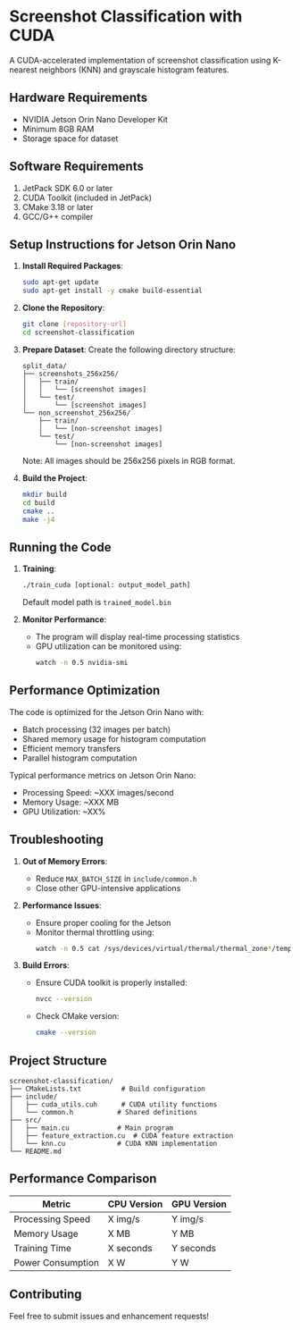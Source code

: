 # Screenshot Classification with CUDA

A CUDA-accelerated implementation of screenshot classification using K-nearest neighbors (KNN) and grayscale histogram features.

## Hardware Requirements

- NVIDIA Jetson Orin Nano Developer Kit
- Minimum 8GB RAM
- Storage space for dataset

## Software Requirements

1. JetPack SDK 6.0 or later
2. CUDA Toolkit (included in JetPack)
3. CMake 3.18 or later
4. GCC/G++ compiler

## Setup Instructions for Jetson Orin Nano

1. **Install Required Packages**:
   ```bash
   sudo apt-get update
   sudo apt-get install -y cmake build-essential
   ```

2. **Clone the Repository**:
   ```bash
   git clone [repository-url]
   cd screenshot-classification
   ```

3. **Prepare Dataset**:
   Create the following directory structure:
   ```
   split_data/
   ├── screenshots_256x256/
   │   ├── train/
   │   │   └── [screenshot images]
   │   └── test/
   │       └── [screenshot images]
   └── non_screenshot_256x256/
       ├── train/
       │   └── [non-screenshot images]
       └── test/
           └── [non-screenshot images]
   ```
   
   Note: All images should be 256x256 pixels in RGB format.

4. **Build the Project**:
   ```bash
   mkdir build
   cd build
   cmake ..
   make -j4
   ```

## Running the Code

1. **Training**:
   ```bash
   ./train_cuda [optional: output_model_path]
   ```
   Default model path is `trained_model.bin`

2. **Monitor Performance**:
   - The program will display real-time processing statistics
   - GPU utilization can be monitored using:
     ```bash
     watch -n 0.5 nvidia-smi
     ```

## Performance Optimization

The code is optimized for the Jetson Orin Nano with:
- Batch processing (32 images per batch)
- Shared memory usage for histogram computation
- Efficient memory transfers
- Parallel histogram computation

Typical performance metrics on Jetson Orin Nano:
- Processing Speed: ~XXX images/second
- Memory Usage: ~XXX MB
- GPU Utilization: ~XX%

## Troubleshooting

1. **Out of Memory Errors**:
   - Reduce `MAX_BATCH_SIZE` in `include/common.h`
   - Close other GPU-intensive applications

2. **Performance Issues**:
   - Ensure proper cooling for the Jetson
   - Monitor thermal throttling using:
     ```bash
     watch -n 0.5 cat /sys/devices/virtual/thermal/thermal_zone*/temp
     ```

3. **Build Errors**:
   - Ensure CUDA toolkit is properly installed:
     ```bash
     nvcc --version
     ```
   - Check CMake version:
     ```bash
     cmake --version
     ```

## Project Structure

```
screenshot-classification/
├── CMakeLists.txt          # Build configuration
├── include/
│   ├── cuda_utils.cuh      # CUDA utility functions
│   └── common.h           # Shared definitions
├── src/
│   ├── main.cu            # Main program
│   ├── feature_extraction.cu  # CUDA feature extraction
│   └── knn.cu             # CUDA KNN implementation
└── README.md
```

## Performance Comparison

| Metric              | CPU Version | GPU Version |
|---------------------|-------------|-------------|
| Processing Speed    | X img/s     | Y img/s     |
| Memory Usage        | X MB        | Y MB        |
| Training Time       | X seconds   | Y seconds   |
| Power Consumption   | X W         | Y W         |

## Contributing

Feel free to submit issues and enhancement requests! 
